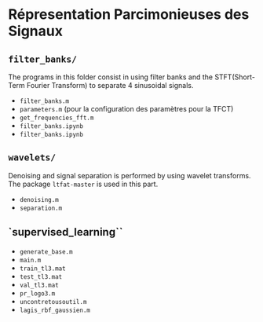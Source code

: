 # Répresentation Parcimonieuses des Signaux

## `filter_banks/`
The programs in this folder consist in using filter banks and the STFT(Short-Term Fourier Transform) to separate 4 sinusoidal signals.
- `filter_banks.m`
- `parameters.m` (pour la configuration des paramètres pour la TFCT)
- `get_frequencies_fft.m` 
- `filter_banks.ipynb`
- `filter_banks.ipynb`

## `wavelets/`
Denoising and signal separation is performed by using wavelet transforms. The package `ltfat-master` is used in this part.
- `denoising.m`
- `separation.m`

## `supervised_learning``
- `generate_base.m`
- `main.m`
- `train_tl3.mat` 
- `test_tl3.mat`
- `val_tl3.mat`
- `pr_logo3.m`
- `uncontretousoutil.m`
- `lagis_rbf_gaussien.m`
